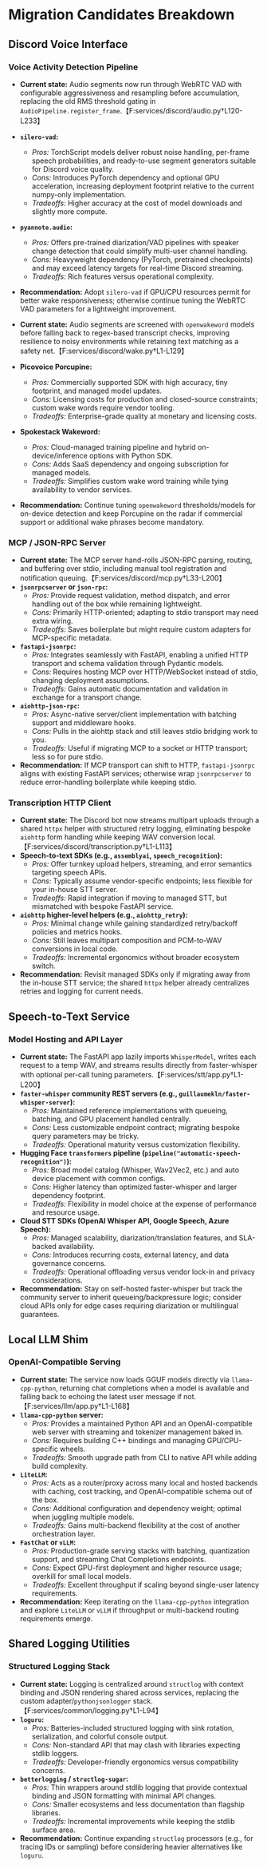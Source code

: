 # Migration Candidates Breakdown

## Discord Voice Interface

### Voice Activity Detection Pipeline
- **Current state:** Audio segments now run through WebRTC VAD with configurable aggressiveness and
  resampling before accumulation, replacing the old RMS threshold gating in
  `AudioPipeline.register_frame`.【F:services/discord/audio.py†L120-L233】
- **`silero-vad`:**
  - *Pros:* TorchScript models deliver robust noise handling, per-frame speech probabilities, and
    ready-to-use segment generators suitable for Discord voice quality.
  - *Cons:* Introduces PyTorch dependency and optional GPU acceleration, increasing deployment
    footprint relative to the current numpy-only implementation.
  - *Tradeoffs:* Higher accuracy at the cost of model downloads and slightly more compute.
- **`pyannote.audio`:**
  - *Pros:* Offers pre-trained diarization/VAD pipelines with speaker change detection that could
    simplify multi-user channel handling.
  - *Cons:* Heavyweight dependency (PyTorch, pretrained checkpoints) and may exceed latency targets
    for real-time Discord streaming.
  - *Tradeoffs:* Rich features versus operational complexity.
- **Recommendation:** Adopt `silero-vad` if GPU/CPU resources permit for better wake responsiveness;
  otherwise continue tuning the WebRTC VAD parameters for a lightweight improvement.

- **Current state:** Audio segments are screened with `openwakeword` models before falling back to
  regex-based transcript checks, improving resilience to noisy environments while retaining text
  matching as a safety net.【F:services/discord/wake.py†L1-L129】
- **Picovoice Porcupine:**
  - *Pros:* Commercially supported SDK with high accuracy, tiny footprint, and managed model
    updates.
  - *Cons:* Licensing costs for production and closed-source constraints; custom wake words require
    vendor tooling.
  - *Tradeoffs:* Enterprise-grade quality at monetary and licensing costs.
- **Spokestack Wakeword:**
  - *Pros:* Cloud-managed training pipeline and hybrid on-device/inference options with Python SDK.
  - *Cons:* Adds SaaS dependency and ongoing subscription for managed models.
  - *Tradeoffs:* Simplifies custom wake word training while tying availability to vendor services.
- **Recommendation:** Continue tuning `openwakeword` thresholds/models for on-device detection and
  keep Porcupine on the radar if commercial support or additional wake phrases become mandatory.

### MCP / JSON-RPC Server
- **Current state:** The MCP server hand-rolls JSON-RPC parsing, routing, and buffering over stdio,
  including manual tool registration and notification queuing.【F:services/discord/mcp.py†L33-L200】
- **`jsonrpcserver` or `json-rpc`:**
  - *Pros:* Provide request validation, method dispatch, and error handling out of the box while
    remaining lightweight.
  - *Cons:* Primarily HTTP-oriented; adapting to stdio transport may need extra wiring.
  - *Tradeoffs:* Saves boilerplate but might require custom adapters for MCP-specific metadata.
- **`fastapi-jsonrpc`:**
  - *Pros:* Integrates seamlessly with FastAPI, enabling a unified HTTP transport and schema
    validation through Pydantic models.
  - *Cons:* Requires hosting MCP over HTTP/WebSocket instead of stdio, changing deployment
    assumptions.
  - *Tradeoffs:* Gains automatic documentation and validation in exchange for a transport change.
- **`aiohttp-json-rpc`:**
  - *Pros:* Async-native server/client implementation with batching support and middleware hooks.
  - *Cons:* Pulls in the aiohttp stack and still leaves stdio bridging work to you.
  - *Tradeoffs:* Useful if migrating MCP to a socket or HTTP transport; less so for pure stdio.
- **Recommendation:** If MCP transport can shift to HTTP, `fastapi-jsonrpc` aligns with existing
  FastAPI services; otherwise wrap `jsonrpcserver` to reduce error-handling boilerplate while
  keeping stdio.

### Transcription HTTP Client
- **Current state:** The Discord bot now streams multipart uploads through a shared `httpx`
  helper with structured retry logging, eliminating bespoke `aiohttp` form handling while keeping
  WAV conversion local.【F:services/discord/transcription.py†L1-L113】
- **Speech-to-text SDKs (e.g., `assemblyai`, `speech_recognition`):**
  - *Pros:* Offer turnkey upload helpers, streaming, and error semantics targeting speech APIs.
  - *Cons:* Typically assume vendor-specific endpoints; less flexible for your in-house STT server.
  - *Tradeoffs:* Rapid integration if moving to managed STT, but mismatched with bespoke FastAPI
    service.
- **`aiohttp` higher-level helpers (e.g., `aiohttp_retry`):**
  - *Pros:* Minimal change while gaining standardized retry/backoff policies and metrics hooks.
  - *Cons:* Still leaves multipart composition and PCM-to-WAV conversions in local code.
  - *Tradeoffs:* Incremental ergonomics without broader ecosystem switch.
- **Recommendation:** Revisit managed SDKs only if migrating away from the in-house STT service; the
  shared `httpx` helper already centralizes retries and logging for current needs.

## Speech-to-Text Service

### Model Hosting and API Layer
- **Current state:** The FastAPI app lazily imports `WhisperModel`, writes each request to a temp
  WAV, and streams results directly from faster-whisper with optional per-call tuning parameters.【F:services/stt/app.py†L1-L200】
- **`faster-whisper` community REST servers (e.g., `guillaumekln/faster-whisper-server`):**
  - *Pros:* Maintained reference implementations with queueing, batching, and GPU placement handled
    centrally.
  - *Cons:* Less customizable endpoint contract; migrating bespoke query parameters may be tricky.
  - *Tradeoffs:* Operational maturity versus customization flexibility.
- **Hugging Face `transformers` pipeline (`pipeline("automatic-speech-recognition")`):**
  - *Pros:* Broad model catalog (Whisper, Wav2Vec2, etc.) and auto device placement with common
    configs.
  - *Cons:* Higher latency than optimized faster-whisper and larger dependency footprint.
  - *Tradeoffs:* Flexibility in model choice at the expense of performance and resource usage.
- **Cloud STT SDKs (OpenAI Whisper API, Google Speech, Azure Speech):**
  - *Pros:* Managed scalability, diarization/translation features, and SLA-backed availability.
  - *Cons:* Introduces recurring costs, external latency, and data governance concerns.
  - *Tradeoffs:* Operational offloading versus vendor lock-in and privacy considerations.
- **Recommendation:** Stay on self-hosted faster-whisper but track the community server to inherit
  queueing/backpressure logic; consider cloud APIs only for edge cases requiring diarization or
  multilingual guarantees.

## Local LLM Shim

### OpenAI-Compatible Serving
- **Current state:** The service now loads GGUF models directly via `llama-cpp-python`, returning
  chat completions when a model is available and falling back to echoing the latest user message if
  not.【F:services/llm/app.py†L1-L168】
- **`llama-cpp-python` server:**
  - *Pros:* Provides a maintained Python API and an OpenAI-compatible web server with streaming and
    tokenizer management baked in.
  - *Cons:* Requires building C++ bindings and managing GPU/CPU-specific wheels.
  - *Tradeoffs:* Smooth upgrade path from CLI to native API while adding build complexity.
- **`LiteLLM`:**
  - *Pros:* Acts as a router/proxy across many local and hosted backends with caching, cost tracking,
    and OpenAI-compatible schema out of the box.
  - *Cons:* Additional configuration and dependency weight; optimal when juggling multiple models.
  - *Tradeoffs:* Gains multi-backend flexibility at the cost of another orchestration layer.
- **`FastChat` or `vLLM`:**
  - *Pros:* Production-grade serving stacks with batching, quantization support, and streaming Chat
    Completions endpoints.
  - *Cons:* Expect GPU-first deployment and higher resource usage; overkill for small local models.
  - *Tradeoffs:* Excellent throughput if scaling beyond single-user latency requirements.
- **Recommendation:** Keep iterating on the `llama-cpp-python` integration and explore `LiteLLM` or
  `vLLM` if throughput or multi-backend routing requirements emerge.

## Shared Logging Utilities

### Structured Logging Stack
- **Current state:** Logging is centralized around `structlog` with context binding and JSON
  rendering shared across services, replacing the custom adapter/`pythonjsonlogger` stack.【F:services/common/logging.py†L1-L94】
- **`loguru`:**
  - *Pros:* Batteries-included structured logging with sink rotation, serialization, and colorful
    console output.
  - *Cons:* Non-standard API that may clash with libraries expecting stdlib loggers.
  - *Tradeoffs:* Developer-friendly ergonomics versus compatibility concerns.
- **`betterlogging` / `structlog-sugar`:**
  - *Pros:* Thin wrappers around stdlib logging that provide contextual binding and JSON formatting
    with minimal API changes.
  - *Cons:* Smaller ecosystems and less documentation than flagship libraries.
  - *Tradeoffs:* Incremental improvements while keeping the stdlib surface area.
- **Recommendation:** Continue expanding `structlog` processors (e.g., for tracing IDs or sampling)
  before considering heavier alternatives like `loguru`.
